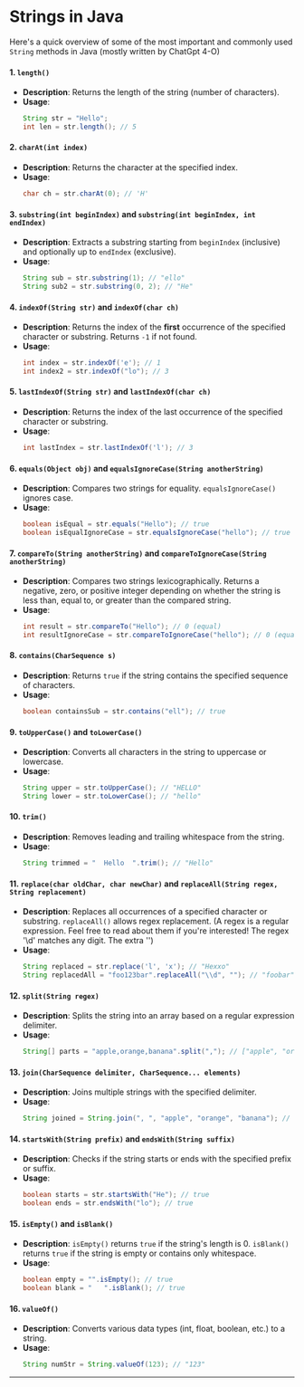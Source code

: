 # Strings in Java

Here's a quick overview of some of the most important and commonly used `String` methods in Java (mostly written by ChatGpt 4-O)

#### 1. **`length()`**
   - **Description**: Returns the length of the string (number of characters).
   - **Usage**:
     ```java
     String str = "Hello";
     int len = str.length(); // 5
     ```

#### 2. **`charAt(int index)`**
   - **Description**: Returns the character at the specified index.
   - **Usage**:
     ```java
     char ch = str.charAt(0); // 'H'
     ```

#### 3. **`substring(int beginIndex)` and `substring(int beginIndex, int endIndex)`**
   - **Description**: Extracts a substring starting from `beginIndex` (inclusive) and optionally up to `endIndex` (exclusive).
   - **Usage**:
     ```java
     String sub = str.substring(1); // "ello"
     String sub2 = str.substring(0, 2); // "He"
     ```

#### 4. **`indexOf(String str)` and `indexOf(char ch)`**
   - **Description**: Returns the index of the **first** occurrence of the specified character or substring. Returns `-1` if not found.
   - **Usage**:
     ```java
     int index = str.indexOf('e'); // 1
     int index2 = str.indexOf("lo"); // 3
     ```

#### 5. **`lastIndexOf(String str)` and `lastIndexOf(char ch)`**
   - **Description**: Returns the index of the last occurrence of the specified character or substring.
   - **Usage**:
     ```java
     int lastIndex = str.lastIndexOf('l'); // 3
     ```

#### 6. **`equals(Object obj)` and `equalsIgnoreCase(String anotherString)`**
   - **Description**: Compares two strings for equality. `equalsIgnoreCase()` ignores case.
   - **Usage**:
     ```java
     boolean isEqual = str.equals("Hello"); // true
     boolean isEqualIgnoreCase = str.equalsIgnoreCase("hello"); // true
     ```

#### 7. **`compareTo(String anotherString)` and `compareToIgnoreCase(String anotherString)`**
   - **Description**: Compares two strings lexicographically. Returns a negative, zero, or positive integer depending on whether the string is less than, equal to, or greater than the compared string.
   - **Usage**:
     ```java
     int result = str.compareTo("Hello"); // 0 (equal)
     int resultIgnoreCase = str.compareToIgnoreCase("hello"); // 0 (equal ignoring case)
     ```

#### 8. **`contains(CharSequence s)`**
   - **Description**: Returns `true` if the string contains the specified sequence of characters.
   - **Usage**:
     ```java
     boolean containsSub = str.contains("ell"); // true
     ```

#### 9. **`toUpperCase()` and `toLowerCase()`**
   - **Description**: Converts all characters in the string to uppercase or lowercase.
   - **Usage**:
     ```java
     String upper = str.toUpperCase(); // "HELLO"
     String lower = str.toLowerCase(); // "hello"
     ```

#### 10. **`trim()`**
   - **Description**: Removes leading and trailing whitespace from the string.
   - **Usage**:
     ```java
     String trimmed = "  Hello  ".trim(); // "Hello"
     ```

#### 11. **`replace(char oldChar, char newChar)` and `replaceAll(String regex, String replacement)`**
   - **Description**: Replaces all occurrences of a specified character or substring. `replaceAll()` allows regex replacement. (A regex is a regular expression. Feel free to read about them if you're interested! The regex '\d' matches any digit. The extra '\')
   - **Usage**:
     ```java
     String replaced = str.replace('l', 'x'); // "Hexxo"
     String replacedAll = "foo123bar".replaceAll("\\d", ""); // "foobar" (removes digits)
     ```

#### 12. **`split(String regex)`**
   - **Description**: Splits the string into an array based on a regular expression delimiter.
   - **Usage**:
     ```java
     String[] parts = "apple,orange,banana".split(","); // ["apple", "orange", "banana"]
     ```

#### 13. **`join(CharSequence delimiter, CharSequence... elements)`**
   - **Description**: Joins multiple strings with the specified delimiter.
   - **Usage**:
     ```java
     String joined = String.join(", ", "apple", "orange", "banana"); // "apple, orange, banana"
     ```

#### 14. **`startsWith(String prefix)` and `endsWith(String suffix)`**
   - **Description**: Checks if the string starts or ends with the specified prefix or suffix.
   - **Usage**:
     ```java
     boolean starts = str.startsWith("He"); // true
     boolean ends = str.endsWith("lo"); // true
     ```

#### 15. **`isEmpty()` and `isBlank()`**
   - **Description**: `isEmpty()` returns `true` if the string's length is 0. `isBlank()` returns `true` if the string is empty or contains only whitespace.
   - **Usage**:
     ```java
     boolean empty = "".isEmpty(); // true
     boolean blank = "   ".isBlank(); // true
     ```

#### 16. **`valueOf()`**
   - **Description**: Converts various data types (int, float, boolean, etc.) to a string.
   - **Usage**:
     ```java
     String numStr = String.valueOf(123); // "123"
     ```

---
